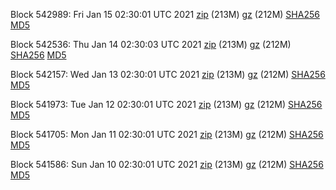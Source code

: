 Block 542989: Fri Jan 15 02:30:01 UTC 2021 [zip](https://files.01coin.io/mainnet/2021-01-15/bootstrap.dat.zip) (213M) [gz](https://files.01coin.io/mainnet/2021-01-15/bootstrap.dat.tar.gz) (212M) [SHA256](https://files.01coin.io/mainnet/2021-01-15/sha256.txt) [MD5](https://files.01coin.io/mainnet/2021-01-15/md5.txt)

Block 542536: Thu Jan 14 02:30:03 UTC 2021 [zip](https://files.01coin.io/mainnet/2021-01-14/bootstrap.dat.zip) (213M) [gz](https://files.01coin.io/mainnet/2021-01-14/bootstrap.dat.tar.gz) (212M) [SHA256](https://files.01coin.io/mainnet/2021-01-14/sha256.txt) [MD5](https://files.01coin.io/mainnet/2021-01-14/md5.txt)

Block 542157: Wed Jan 13 02:30:01 UTC 2021 [zip](https://files.01coin.io/mainnet/2021-01-13/bootstrap.dat.zip) (213M) [gz](https://files.01coin.io/mainnet/2021-01-13/bootstrap.dat.tar.gz) (212M) [SHA256](https://files.01coin.io/mainnet/2021-01-13/sha256.txt) [MD5](https://files.01coin.io/mainnet/2021-01-13/md5.txt)

Block 541973: Tue Jan 12 02:30:01 UTC 2021 [zip](https://files.01coin.io/mainnet/2021-01-12/bootstrap.dat.zip) (213M) [gz](https://files.01coin.io/mainnet/2021-01-12/bootstrap.dat.tar.gz) (212M) [SHA256](https://files.01coin.io/mainnet/2021-01-12/sha256.txt) [MD5](https://files.01coin.io/mainnet/2021-01-12/md5.txt)

Block 541705: Mon Jan 11 02:30:01 UTC 2021 [zip](https://files.01coin.io/mainnet/2021-01-11/bootstrap.dat.zip) (213M) [gz](https://files.01coin.io/mainnet/2021-01-11/bootstrap.dat.tar.gz) (212M) [SHA256](https://files.01coin.io/mainnet/2021-01-11/sha256.txt) [MD5](https://files.01coin.io/mainnet/2021-01-11/md5.txt)

Block 541586: Sun Jan 10 02:30:01 UTC 2021 [zip](https://files.01coin.io/mainnet/2021-01-10/bootstrap.dat.zip) (213M) [gz](https://files.01coin.io/mainnet/2021-01-10/bootstrap.dat.tar.gz) (212M) [SHA256](https://files.01coin.io/mainnet/2021-01-10/sha256.txt) [MD5](https://files.01coin.io/mainnet/2021-01-10/md5.txt)
